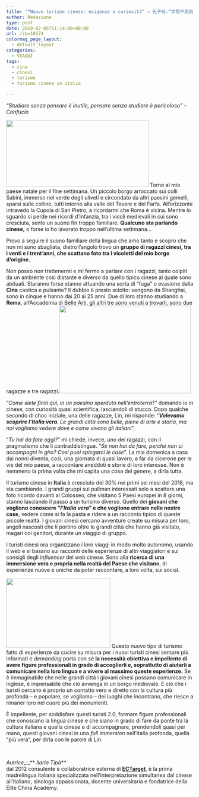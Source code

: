 ```yaml
---
title: '“Nuovo turismo cinese: esigenze e curiosità” – 孔子曰:“学而不思则罔,思而不学则殆。”'
author: Redazione
type: post
date: 2019-02-05T11:14:00+00:00
url: /?p=10574
colormag_page_layout:
  - default_layout
categories:
  - VIAGGI
tags:
  - cina
  - cinesi
  - turismo
  - turismo cinese in italia

---
```

_“Studiare senza pensare è inutile, pensare senza studiare è pericoloso” – Confucio_

<img decoding="async" loading="lazy" class="alignleft wp-image-10602" src="https://progressonline.it/wp-content/uploads/2019/02/borghi_Italia-300x141.jpg" alt="" width="383" height="180" /> Torno al mio paese natale per il fine settimana. Un piccolo borgo arroccato sui colli Sabini, immerso nel verde degli uliveti e circondato da altri paesini gemelli, sparsi sulle colline, tutti intorno alla valle del Tevere e del Farfa. All’orizzonte intravedo la Cupola di San Pietro, a ricordarmi che Roma è vicina. Mentre lo sguardo si perde nei ricordi d’infanzia, tra i vicoli medievali in cui sono cresciuta, sento un suono fin troppo familiare. **Qualcuno sta parlando cinese,** o forse io ho lavorato troppo nell’ultima settimana…

Provo a seguire il suono familiare della lingua che amo tanto e scopro che non mi sono sbagliata, dietro l’angolo trovo un **gruppo di ragazzi cinesi, tra i venti e i trent’anni, che scattano foto tra i vicoletti del mio borgo d&#8217;origine.**

Non posso non trattenermi e mi fermo a parlare con i ragazzi, tanto colpiti da un ambiente così distante e diverso da quello tipico cinese al quale sono abituati. Staranno forse stanno attuando una sorta di &#8220;fuga&#8221; o evasione dalla **Cina** caotica e pulsante? Il dubbio è presto sciolto: vengono da Shanghai, sono in cinque e hanno dai 20 ai 25 anni. Due di loro stanno studiando a **Roma**, all’Accademia di Belle Arti, gli altri tre sono venuti a trovarli, sono due ragazze e tre ragazzi.<img decoding="async" loading="lazy" class="alignright wp-image-10600" src="https://progressonline.it/wp-content/uploads/2019/02/turisti-cinesi-in-italia-ristorante-hotel-negozio-300x200.jpg" alt="" width="354" height="236" />

“_Come siete finiti qui, in un paesino sperduto nell’entroterra_?” domando io in cinese, con curiosità quasi scientifica, lasciandoli di stucco. Dopo qualche secondo di choc iniziale, una delle ragazze, Lin, mi risponde: “_**Volevamo scoprire l’Italia vera**. Le grandi città sono belle, piene di arte e storia, ma noi vogliamo vedere dove e come vivono gli italiani_”.

“_Tu hai da fare oggi?_” mi chiede, invece, uno dei ragazzi, con il pragmatismo che li contraddistingue. “_Se non hai da fare, perché non ci accompagni in giro? Così puoi spiegarci le cose_”. La mia domenica a casa dai nonni diventa, così, una giornata di quasi lavoro, a far da cicerone per le vie del mio paese, a raccontare aneddoti e storie di loro interesse. Non è nemmeno la prima volta che mi capita una cosa del genere, a dirla tutta.

Il turismo cinese in **Italia** è cresciuto del 30% nei primi sei mesi del 2018, ma sta cambiando. I grandi gruppi sui pullman interessati solo a scattare una foto ricordo davanti al Colosseo, che visitano 5 Paesi europei in 8 giorni, stanno lasciando il passo a un turismo diverso. Quello dei **giovani che vogliono conoscere “_l’Italia vera_” e che vogliono entrare nelle nostre case**, vedere come si fa la pasta e ridere a un racconto tipico di queste piccole realtà. I giovani cinesi cercano avventure create su misura per loro, angoli nascosti che li portino oltre le grandi città che hanno già visitato, magari coi genitori, durante un viaggio di gruppo.

I turisti cinesi ora organizzano i loro viaggi in modo molto autonomo, usando il web e si basano sui racconti delle esperienze di altri viaggiatori e sui consigli degli _influencer_ del web cinese. Sono alla **ricerca di una immersione vera e propria nella realtà del Paese che visitano**, di esperienze nuove e uniche da poter raccontare, a loro volta, sui social.

<img decoding="async" loading="lazy" class="alignleft wp-image-10604" src="https://progressonline.it/wp-content/uploads/2019/02/download.jpg" alt="" width="280" height="188" /> Questo nuovo tipo di turismo fatto di esperienze da cucire su misura per i nuovi turisti cinesi sempre più informati e _demanding_ porta con sé **la necessità obiettiva e impellente di avere figure professionali in grado di accoglierli e, soprattutto di aiutarli a comunicare nella loro lingua e a vivere al massimo queste esperienze.** Se è immaginabile che nelle grandi città i giovani cinesi possano comunicare in inglese, è impensabile che ciò avvenga in un borgo medievale. E ciò che i turisti cercano è proprio un contatto vero e diretto con la cultura più profonda – e popolare, se vogliamo – dei luoghi che incontrano, che riesce a rimaner loro nel cuore più dei monumenti.

È impellente, per soddisfare questi turisti 2.0, formare figure professionali che conoscano la lingua cinese e che siano in grado di fare da ponte tra la cultura italiana e quella cinese e di accompagnare, prendendoli quasi per mano, questi giovani cinesi in una _full immersion_ nell’Italia profonda, quella “più vera”, per dirla con le parole di Lin.

&nbsp;

_Autrice__:_** _Ilaria Tipà_**  
dal 2012 consulente e collaboratrice esterna di [**ECTarget**][1], è la prima madrelingua italiana specializzata nell’interpretazione simultanea dal cinese all’italiano, sinologa appassionata, docente universitaria e fondatrice della Élite China Academy.

 [1]: https://www.ectarget.com/it/
